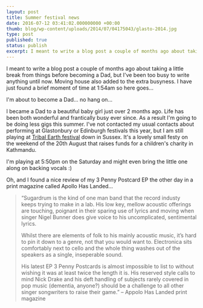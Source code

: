 ```yaml
---
layout: post
title: Summer festival news
date: 2016-07-12 03:41:02.000000000 +00:00
thumb: blog/wp-content/uploads/2014/07/04175043/glasto-2014.jpg
type: post
published: true
status: publish
excerpt: I meant to write a blog post a couple of months ago about taking a little break from things before becoming a Dad, but I've been too busy to write anything until now. Moving house also added to the extra busyness. I have just found a brief moment of time at 1:54am so here goes.
---
```

<p>I meant to write a blog post a couple of months ago about taking a little break from things before becoming a Dad, but I've been too busy to write anything until now. Moving house also added to the extra busyness. I have just found a brief moment of time at 1:54am so here goes...</p>

<p>I'm about to become a Dad... no hang on...</p>

<p>I became a Dad to a beautiful baby girl just over 2 months ago. Life has been both wonderful and frantically busy ever since. As a result I'm going to be doing less gigs this summer. I've not contacted my usual contacts about performing at Glastonbury or Edinburgh festivals this year, but I am still playing at <a href="//www.tribalearth.co.uk" title="Tribal Earth Fesitval">Tribal Earth festival</a> down in Sussex. It's a lovely small festy on the weekend of the 20th August that raises funds for a children's charity in Kathmandu.</p>

<p>I'm playing at 5:50pm on the Saturday and might even bring the little one along on backing vocals :)</p>

<p>Oh, and I found a nice review of my 3 Penny Postcard EP the other day in a print magazine called Apollo Has Landed&hellip;</p>

<blockquote><p>&#8220;Sugardrum is the kind of one man band that the record industy keeps trying to make in a lab. His low key, mellow acoustic offerings are touching, poignant in their sparing use of lyrics and moving when singer Nigel Bunner does give voice to his uncomplicated, sentimental lyrics.</p>

<p>Whilst there are elements of folk to his mainly acoustic music, it’s hard to pin it down to a genre, not that you would want to. Electronica sits comfortably next to cello and the whole thing washes out of the speakers as a single, inseperable sound.</p>

<p>His latest EP 3 Penny Postcards is almost impossible to list to without wishing it was at least twice the length it is. His reserved style calls to mind Nick Drake and his deft handling of subjects rarely covered in pop music (dementia, anyone?) should be a challenge to all other singer songwriters to raise their game.&#8221; &#8211; Appolo Has Landed print magazine</p></blockquote>
